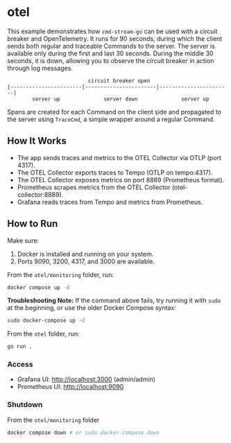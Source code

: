 # otel

This example demonstrates how `cmd-stream-go` can be used with a circuit breaker
and OpenTelemetry. It runs for 90 seconds, during which the client sends both
regular and traceable Commands to the server. The server is available only
during the first and last 30 seconds. During the middle 30 seconds, it is down,
allowing you to observe the circuit breaker in action through log messages.

```
                          circuit breaker open
|-----------------------|-----------------------|-----------------------|
        server up              server down              server up 

```

Spans are created for each Command on the client side and propagated to the
server using `TraceCmd`, a simple wrapper around a regular Command.

## How It Works

- The app sends traces and metrics to the OTEL Collector via OTLP (port 4317).
- The OTEL Collector exports traces to Tempo (OTLP on tempo:4317).
- The OTEL Collector exposes metrics on port 8889 (Prometheus format).
- Prometheus scrapes metrics from the OTEL Collector (otel-collector:8889).
- Grafana reads traces from Tempo and metrics from Prometheus.

## How to Run

Make sure:

1. Docker is installed and running on your system.
2. Ports 9090, 3200, 4317, and 3000 are available.

From the `otel/monitoring` folder, run:

```bash
docker compose up -d
```

**Troubleshooting Note:** If the command above fails, try running it with
`sudo` at the beginning, or use the older Docker Compose syntax:

```bash
sudo docker-compose up -d
```

From the `otel` folder, run:

```bash
go run .
```

### Access

- Grafana UI: <http://localhost:3000> (admin/admin)
- Prometheus UI: <http://localhost:9090>

### Shutdown

From the `otel/monitoring` folder

```bash
docker compose down # or sudo docker-compose down
```
